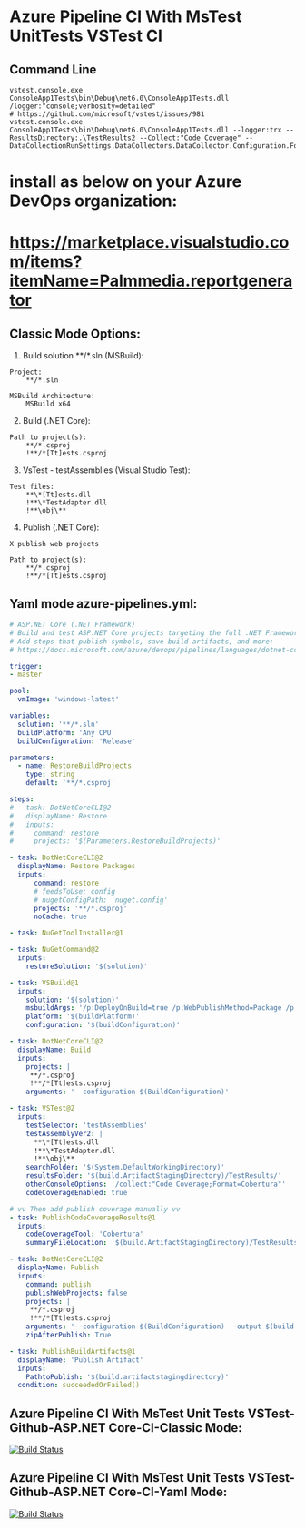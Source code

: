 # Azure Pipeline CI With MsTest UnitTests VSTest CI
## Command Line
```
vstest.console.exe ConsoleApp1Tests\bin\Debug\net6.0\ConsoleApp1Tests.dll /logger:"console;verbosity=detailed"
# https://github.com/microsoft/vstest/issues/981
vstest.console.exe ConsoleApp1Tests\bin\Debug\net6.0\ConsoleApp1Tests.dll --logger:trx --ResultsDirectory:.\TestResults2 --Collect:"Code Coverage" -- DataCollectionRunSettings.DataCollectors.DataCollector.Configuration.Format="Cobertura"
```
# install as below on your Azure DevOps organization:
# https://marketplace.visualstudio.com/items?itemName=Palmmedia.reportgenerator

## Classic Mode Options:
1. Build solution **/*.sln (MSBuild):
```
Project:
    **/*.sln

MSBuild Architecture:
    MSBuild x64
```

2. Build (.NET Core):
```
Path to project(s):
    **/*.csproj
    !**/*[Tt]ests.csproj
```

3. VsTest - testAssemblies (Visual Studio Test):
```
Test files:
    **\*[Tt]ests.dll
    !**\*TestAdapter.dll
    !**\obj\**
```

4. Publish (.NET Core):
```
X publish web projects

Path to project(s):
    **/*.csproj
    !**/*[Tt]ests.csproj
```

## Yaml mode azure-pipelines.yml:
```yaml
# ASP.NET Core (.NET Framework)
# Build and test ASP.NET Core projects targeting the full .NET Framework.
# Add steps that publish symbols, save build artifacts, and more:
# https://docs.microsoft.com/azure/devops/pipelines/languages/dotnet-core

trigger:
- master

pool:
  vmImage: 'windows-latest'

variables:
  solution: '**/*.sln'
  buildPlatform: 'Any CPU'
  buildConfiguration: 'Release'

parameters:
  - name: RestoreBuildProjects
    type: string
    default: '**/*.csproj'

steps:
# - task: DotNetCoreCLI@2
#   displayName: Restore
#   inputs:
#     command: restore
#     projects: '$(Parameters.RestoreBuildProjects)'

- task: DotNetCoreCLI@2
  displayName: Restore Packages
  inputs:
      command: restore
      # feedsToUse: config
      # nugetConfigPath: 'nuget.config'
      projects: '**/*.csproj'
      noCache: true

- task: NuGetToolInstaller@1

- task: NuGetCommand@2
  inputs:
    restoreSolution: '$(solution)'

- task: VSBuild@1
  inputs:
    solution: '$(solution)'
    msbuildArgs: '/p:DeployOnBuild=true /p:WebPublishMethod=Package /p:PackageAsSingleFile=true /p:SkipInvalidConfigurations=true /p:DesktopBuildPackageLocation="$(build.artifactStagingDirectory)\WebApp.zip" /p:DeployIisAppPath="Default Web Site"'
    platform: '$(buildPlatform)'
    configuration: '$(buildConfiguration)'

- task: DotNetCoreCLI@2
  displayName: Build
  inputs:
    projects: |
     **/*.csproj
     !**/*[Tt]ests.csproj
    arguments: '--configuration $(BuildConfiguration)'

- task: VSTest@2
  inputs:
    testSelector: 'testAssemblies'
    testAssemblyVer2: |
      **\*[Tt]ests.dll
      !**\*TestAdapter.dll
      !**\obj\**
    searchFolder: '$(System.DefaultWorkingDirectory)'
    resultsFolder: '$(build.ArtifactStagingDirectory)/TestResults/'
    otherConsoleOptions: '/collect:"Code Coverage;Format=Cobertura"'
    codeCoverageEnabled: true

# vv Then add publish coverage manually vv
- task: PublishCodeCoverageResults@1
  inputs:
    codeCoverageTool: 'Cobertura'
    summaryFileLocation: '$(build.ArtifactStagingDirectory)/TestResults/**/*.Cobertura.xml'

- task: DotNetCoreCLI@2
  displayName: Publish
  inputs:
    command: publish
    publishWebProjects: false
    projects: |
     **/*.csproj
     !**/*[Tt]ests.csproj
    arguments: '--configuration $(BuildConfiguration) --output $(build.artifactstagingdirectory)'
    zipAfterPublish: True

- task: PublishBuildArtifacts@1
  displayName: 'Publish Artifact'
  inputs:
    PathtoPublish: '$(build.artifactstagingdirectory)'
  condition: succeededOrFailed()
```

## Azure Pipeline CI With MsTest Unit Tests VSTest-Github-ASP.NET Core-CI-Classic Mode:
[![Build Status](https://microshaoft.visualstudio.com/AzurePipelines/_apis/build/status/AzurePipelineCIWithMsTestUnitTestsVSTest-ASP.NETCore-CI-Classic-Mode?branchName=master)](https://microshaoft.visualstudio.com/AzurePipelines/_build/latest?definitionId=35&branchName=master)


## Azure Pipeline CI With MsTest Unit Tests VSTest-Github-ASP.NET Core-CI-Yaml Mode:
[![Build Status](https://microshaoft.visualstudio.com/AzurePipelines/_apis/build/status/AzurePipelineCIWithMsTestUnitTestsVSTest-ASP.NETCore-CI-Yaml-Mode?branchName=master)](https://microshaoft.visualstudio.com/AzurePipelines/_build/latest?definitionId=36&branchName=master)
